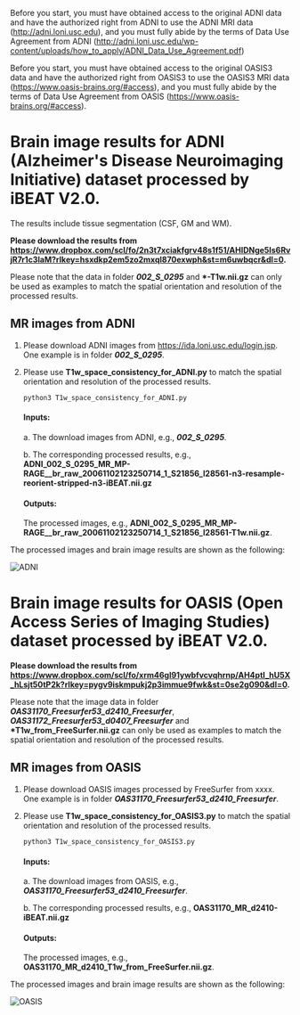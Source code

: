 Before you start, you must have obtained access to the original ADNI data and have the authorized right from ADNI to use the ADNI MRI data (http://adni.loni.usc.edu), and you must fully abide by the terms of Data Use Agreement from ADNI (http://adni.loni.usc.edu/wp-content/uploads/how_to_apply/ADNI_Data_Use_Agreement.pdf)

Before you start, you must have obtained access to the original OASIS3 data and have the authorized right from OASIS3 to use the OASIS3 MRI data (https://www.oasis-brains.org/#access), and you must fully abide by the terms of Data Use Agreement from OASIS (https://www.oasis-brains.org/#access).



# Brain image results for ADNI (Alzheimer's Disease Neuroimaging Initiative) dataset processed by iBEAT V2.0.

The results include tissue segmentation (CSF, GM and WM). 

__Please download the results from https://www.dropbox.com/scl/fo/2n3t7xciakfgrv48s1f51/AHIDNge5Is6RvjR7r1c3IaM?rlkey=hsxdkp2em5zo2mxql870exwph&st=m6uwbqcr&dl=0.__ 

Please note that the data in folder ***002_S_0295*** and __*-T1w.nii.gz__ can only be used as examples to match the spatial orientation and resolution of the processed results. 

## MR images from ADNI

1. Please download ADNI images from https://ida.loni.usc.edu/login.jsp. One example is in folder ***002_S_0295***. 
2. Please use __T1w_space_consistency_for_ADNI.py__ to match the spatial orientation and resolution of the processed results.

   `python3 T1w_space_consistency_for_ADNI.py`

    #### Inputs:

      a. The download images from ADNI, e.g., ***002_S_0295***.

      b. The corresponding processed results, e.g., __ADNI_002_S_0295_MR_MP-RAGE__br_raw_20061102123250714_1_S21856_I28561-n3-resample-reorient-stripped-n3-iBEAT.nii.gz__
   
    #### Outputs:

      The processed images, e.g., __ADNI_002_S_0295_MR_MP-RAGE__br_raw_20061102123250714_1_S21856_I28561-T1w.nii.gz__.
   
The processed images and brain image results are shown as the following:

 ![ADNI](https://github.com/DBC-Lab/Brain_images_processed/assets/110405481/065d5bca-22cd-4221-8388-3349068ecf12)



# Brain image results for OASIS (Open Access Series of Imaging Studies) dataset processed by iBEAT V2.0.

__Please download the results from https://www.dropbox.com/scl/fo/xrm46gl91ywbfvcvqhrnp/AH4ptI_hU5X_hLsjt50tP2k?rlkey=pygv9iskmpukj2p3immue9fwk&st=0se2g090&dl=0.__ 

Please note that the image data in folder ***OAS31170_Freesurfer53_d2410_Freesurfer***, ***OAS31172_Freesurfer53_d0407_Freesurfer*** and __*T1w_from_FreeSurfer.nii.gz__ can only be used as examples to match the spatial orientation and resolution of the processed results. 

## MR images from OASIS

1. Please download OASIS images processed by FreeSurfer from xxxx. One example is in folder ***OAS31170_Freesurfer53_d2410_Freesurfer***. 
2. Please use __T1w_space_consistency_for_OASIS3.py__ to match the spatial orientation and resolution of the processed results.

   `python3 T1w_space_consistency_for_OASIS3.py`

    #### Inputs:

      a. The download images from OASIS, e.g., ***OAS31170_Freesurfer53_d2410_Freesurfer***.

      b. The corresponding processed results, e.g., __OAS31170_MR_d2410-iBEAT.nii.gz__
   
    #### Outputs:

      The processed images, e.g., __OAS31170_MR_d2410_T1w_from_FreeSurfer.nii.gz__.
   
The processed images and brain image results are shown as the following:

![OASIS](https://github.com/DBC-Lab/Brain_images_processed/assets/110405481/83e628fd-0f63-4b73-ad33-f96c14068cc4)

